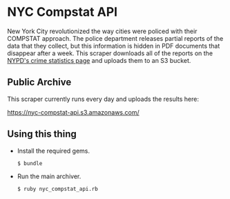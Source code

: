 # NYC Compstat API

New York City revolutionized the way cities were policed with their COMPSTAT approach. The police department releases partial reports of the data that they collect, but this information is hidden in PDF documents that disappear after a week. This scraper downloads all of the reports on the [NYPD's crime statistics page](http://www.nyc.gov/html/nypd/html/crime_prevention/crime_statistics.shtml) and uploads them to an S3 bucket.

## Public Archive

This scraper currently runs every day and uploads the results here:

https://nyc-compstat-api.s3.amazonaws.com/

## Using this thing

* Install the required gems.

	`$ bundle`

* Run the main archiver.

	`$ ruby nyc_compstat_api.rb`	
